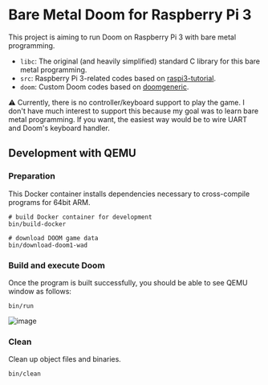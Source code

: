 # Bare Metal Doom for Raspberry Pi 3

This project is aiming to run Doom on Raspberry Pi 3 with bare metal programming.

- `libc`: The original (and heavily simplified) standard C library for this bare metal programming.
- `src`: Raspberry Pi 3-related codes based on [raspi3-tutorial](https://github.com/bztsrc/raspi3-tutorial).
- `doom`: Custom Doom codes based on [doomgeneric](https://github.com/ozkl/doomgeneric).

⚠️ Currently, there is no controller/keyboard support to play the game. I don't have much interest to support this because my goal was to learn bare metal programming. If you want, the easiest way would be to wire UART and Doom's keyboard handler.

## Development with QEMU
### Preparation
This Docker container installs dependencies necessary to cross-compile programs for 64bit ARM.
```
# build Docker container for development
bin/build-docker

# download DOOM game data
bin/download-doom1-wad
```

### Build and execute Doom
Once the program is built successfully, you should be able to see QEMU window as follows:
```
bin/run
```
![image](https://github.com/user-attachments/assets/397f1f97-31ec-4243-a03a-00cb195b8e73)

### Clean
Clean up object files and binaries.
```
bin/clean
```
